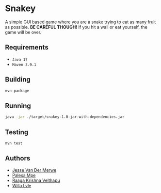 # Snakey
A simple GUI based game where you are a snake trying to eat as many fruit as possible. **BE CAREFUL THOUGH!** If you hit a wall or eat yourself, the game will be over.

## Requirements
- `Java 17`
- `Maven 3.9.1`

## Building
```sh
mvn package
```

## Running
```sh
java -jar ./target/snakey-1.0-jar-with-dependencies.jar
```

## Testing
```sh
mvn test
```

## Authors
- [Jesse Van Der Merwe](https://github.com/JesseBBD)
- [Palesa Mpe](https://github.com/Palesa-Mpe)
- [Raaga Krishna Velthapu](https://github.com/raagakrishna)
- [Willa Lyle](https://github.com/willacharlotte)
